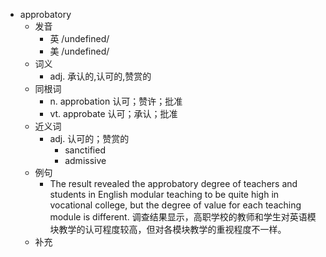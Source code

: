 - approbatory
  - 发音
    - 英 /undefined/
    - 美 /undefined/
  - 词义
    - adj. 承认的,认可的,赞赏的
  - 同根词
    - n. approbation 认可；赞许；批准
    - vt. approbate 认可；承认；批准
  - 近义词
    - adj. 认可的；赞赏的
      - sanctified
      - admissive
  - 例句
    - The result revealed the approbatory degree of teachers and students in English modular teaching to be quite high in vocational college, but the degree of value for each teaching module is different. 调查结果显示，高职学校的教师和学生对英语模块教学的认可程度较高，但对各模块教学的重视程度不一样。
  - 补充
